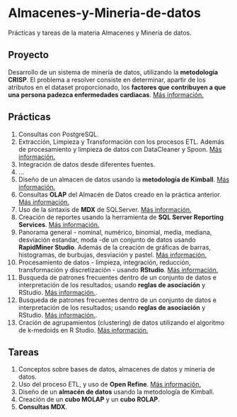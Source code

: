 # Almacenes-y-Mineria-de-datos
Prácticas y tareas de la materia Almacenes y Minería de datos.

## Proyecto ##

Desarrollo de un sistema de minería de datos, utilizando la **metodología CRISP**. El problema a resolver consiste en determinar, apartir de los atributos en el dataset proporcionado, los **factores que contribuyen a que una persona padezca enfermedades cardiacas**. [Más información.](https://github.com/iLuisF/Almacenes-y-Mineria-de-datos/blob/master/ProyectoFinal/docs/proyectoFinal.pdf "Más información.")

## Prácticas ##

1. Consultas con PostgreSQL.
2. Extracción, Limpieza y Transformación con los procesos ETL. Además de procesamiento y limpieza de datos con DataCleaner y Spoon. [Más información.](https://github.com/iLuisF/Almacenes-y-Mineria-de-datos/blob/master/Practica02/Descripci%C3%B3n.pdf "Más información.")
3. Integración de datos desde diferentes fuentes.
4. ...
5. Diseño de un almacen de datos usando la **metodología de Kimball**. [Más información.](https://github.com/iLuisF/Almacenes-y-Mineria-de-datos/blob/master/Practica05/Practica05%5BAlumnos%5D.pdf "Más información.")
6. Consultas **OLAP** del Almacén de Datos creado en la práctica anterior. [Más información.](https://github.com/iLuisF/Almacenes-y-Mineria-de-datos/blob/master/Practica06/Practica06%5BAlumnos%5DSI.pdf "Más información.")
7. Uso de la sintaxis de **MDX** de SQLServer. [Más información.](https://github.com/iLuisF/Almacenes-y-Mineria-de-datos/blob/master/Practica07/Practica07%5BAlumnos%5D.pdf "Más información.")
8. Creación de reportes usando la herramienta de **SQL Server Reporting Services**. [Más información.](https://github.com/iLuisF/Almacenes-y-Mineria-de-datos/blob/master/Practica08/Practica08%5BAlumnos%5D.pdf "Más información.")
9. Panorama general - nominal, numérico, binomial, media, mediana, desviación estandar, moda -de un conjunto de datos usando **RapidMiner Studio**. Además de la creación de gráficas de barras, histogramas, de burbujas, desviación y pastel. [Más información.](https://github.com/iLuisF/Almacenes-y-Mineria-de-datos/blob/master/Practica09/Practica09%5BAlumnos%5D.pdf "Más información.")
10. Procesamiento de datos - limpieza, integración, reducción, transformación y discretización - usando **RStudio**. [Más información.](https://github.com/iLuisF/Almacenes-y-Mineria-de-datos/blob/master/Practica10/Practica10%5BAlumnos%5D.pdf "Más información.")
11. Busqueda de patrones frecuentes dentro de un conjunto de datos e interpretación de los resultados; usando **reglas de asociación** y RStudio. [Más información.](https://github.com/iLuisF/Almacenes-y-Mineria-de-datos/blob/master/Practica11/Practica11%5BAlumnos%5D.pdf "Más información.").
12. Busqueda de patrones frecuentes dentro de un conjunto de datos e interpretación de los resultados; usando **reglas de asociación** y RStudio. [Más información.](https://github.com/iLuisF/Almacenes-y-Mineria-de-datos/blob/master/Practica12/Practica12%5BAlumnos%5D.pdf "Más información.").
13. Cración de agrupamientos (clustering) de datos utilizando el algoritmo de k-medoids en R Studio. [Más información.](https://github.com/iLuisF/Almacenes-y-Mineria-de-datos/blob/master/Practica13/Practica13%5BAlumnos%5D.pdf "Más información.")

## Tareas ##

1. Conceptos sobre bases de datos, almacenes de datos y mineria de datos.
2. Uso del proceso ETL, y uso de **Open Refine**. [Más información.](https://github.com/iLuisF/Almacenes-y-Mineria-de-datos/blob/master/Tarea02/Tarea2_ETL(Basico).pdf "Más información.")
3. Diseño de un **almacén de datos** usando la metodología de Kimball.
4. Creación de un **cubo MOLAP** y un **cubo ROLAP**.
5. **Consultas MDX**.
